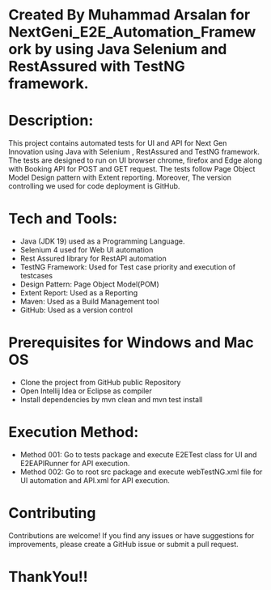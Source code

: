 # Created By Muhammad Arsalan for NextGeni_E2E_Automation_Framework by using Java Selenium and RestAssured with TestNG framework.
# Description:
This project contains automated tests for UI and API for Next Gen Innovation using Java with Selenium , RestAssured and TestNG framework. 
The tests are designed to run on UI browser chrome, firefox and Edge along with Booking API for POST and GET request.
The tests follow Page Object Model Design pattern with Extent reporting. Moreover, The version controlling we used for code deployment is GitHub.


# Tech and Tools:

* Java (JDK 19) used as a Programming Language.
* Selenium 4 used for Web UI automation
* Rest Assured library for RestAPI automation
* TestNG Framework: Used for Test case priority and execution of testcases
* Design Pattern: Page Object Model(POM)
* Extent Report: Used as a Reporting
* Maven: Used as a Build Management tool
* GitHub: Used as a version control


# Prerequisites for Windows and Mac OS

* Clone the project from GitHub public Repository
* Open Intellij Idea or Eclipse as compiler
* Install dependencies by mvn clean and mvn test install

# Execution Method:

* Method 001: Go to tests package and execute E2ETest class for UI and E2EAPIRunner for API execution.
* Method 002: Go to root src package and execute webTestNG.xml file for UI automation and API.xml for API execution.



# Contributing
Contributions are welcome! If you find any issues or have suggestions for improvements, please create a GitHub issue or submit a pull request.

# ThankYou!!
